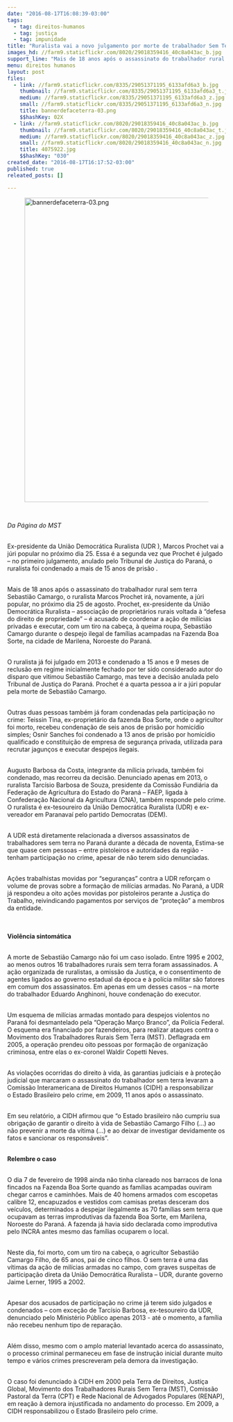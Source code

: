```yaml
---
date: "2016-08-17T16:08:39-03:00"
tags:
  - tag: direitos-humanos
  - tag: justiça
  - tag: impunidade
title: "Ruralista vai a novo julgamento por morte de trabalhador Sem Terra "
images_hd: //farm9.staticflickr.com/8020/29018359416_40c8a043ac_b.jpg
support_line: "Mais de 18 anos após o assassinato do trabalhador rural sem terra Sebastião Camargo, o ruralista Marcos Prochet irá, novamente, a júri popular."
menu: direitos humanos
layout: post
files:
  - link: //farm9.staticflickr.com/8335/29051371195_6133afd6a3_b.jpg
    thumbnail: //farm9.staticflickr.com/8335/29051371195_6133afd6a3_t.jpg
    medium: //farm9.staticflickr.com/8335/29051371195_6133afd6a3_z.jpg
    small: //farm9.staticflickr.com/8335/29051371195_6133afd6a3_n.jpg
    title: bannerdefaceterra-03.png
    $$hashKey: 02X
  - link: //farm9.staticflickr.com/8020/29018359416_40c8a043ac_b.jpg
    thumbnail: //farm9.staticflickr.com/8020/29018359416_40c8a043ac_t.jpg
    medium: //farm9.staticflickr.com/8020/29018359416_40c8a043ac_z.jpg
    small: //farm9.staticflickr.com/8020/29018359416_40c8a043ac_n.jpg
    title: 4075922.jpg
    $$hashKey: "030"
created_date: "2016-08-17T16:17:52-03:00"
published: true
releated_posts: []

---
```

<figure class="image"><img alt="bannerdefaceterra-03.png" height="700" src="//farm9.staticflickr.com/8335/29051371195_6133afd6a3_b.jpg" width="700" />
<figcaption></figcaption>
</figure>

<p>&nbsp;</p>

<p><em>Da P&aacute;gina do MST&nbsp;</em></p>

<p><br />
Ex-presidente da Uni&atilde;o Democr&aacute;tica Ruralista (UDR ), Marcos Prochet vai a j&uacute;ri popular no pr&oacute;ximo dia 25. Essa &eacute; a segunda vez que Prochet &eacute; julgado &ndash; no primeiro julgamento, anulado pelo Tribunal de Justi&ccedil;a do Paran&aacute;, o ruralista foi condenado a mais de 15 anos de pris&atilde;o .</p>

<p><br />
Mais de 18 anos ap&oacute;s o assassinato do trabalhador rural sem terra Sebasti&atilde;o Camargo, o ruralista Marcos Prochet ir&aacute;, novamente, a j&uacute;ri popular, no pr&oacute;ximo dia 25 de agosto. Prochet, ex-presidente da Uni&atilde;o Democr&aacute;tica Ruralista &ndash; associa&ccedil;&atilde;o de propriet&aacute;rios rurais voltada &agrave; &ldquo;defesa do direito de propriedade&rdquo; &ndash; &eacute; acusado de coordenar a a&ccedil;&atilde;o de mil&iacute;cias privadas e executar, com um tiro na cabe&ccedil;a, &agrave; queima roupa, Sebasti&atilde;o Camargo durante o despejo ilegal de fam&iacute;lias acampadas na Fazenda Boa Sorte, na cidade de Marilena, Noroeste do Paran&aacute;.&nbsp;</p>

<p><br />
O ruralista j&aacute; foi julgado em 2013 e condenado a 15 anos e 9 meses de reclus&atilde;o em regime inicialmente fechado por ter sido considerado autor do disparo que vitimou Sebasti&atilde;o Camargo, mas teve a decis&atilde;o anulada pelo Tribunal de Justi&ccedil;a do Paran&aacute;. Prochet &eacute; a quarta pessoa a ir a j&uacute;ri popular pela morte de Sebasti&atilde;o Camargo.</p>

<p><br />
Outras duas pessoas tamb&eacute;m j&aacute; foram condenadas pela participa&ccedil;&atilde;o no crime: Teissin Tina, ex-propriet&aacute;rio da fazenda Boa Sorte, onde o agricultor foi morto, recebeu condena&ccedil;&atilde;o de seis anos de pris&atilde;o por homic&iacute;dio simples; Osnir Sanches foi condenado a 13 anos de pris&atilde;o por homic&iacute;dio qualificado e constitui&ccedil;&atilde;o de empresa de seguran&ccedil;a privada, utilizada para recrutar jagun&ccedil;os e executar despejos ilegais.&nbsp;</p>

<p><br />
Augusto Barbosa da Costa, integrante da m&iacute;licia privada, tamb&eacute;m foi condenado, mas recorreu da decis&atilde;o. Denunciado apenas em 2013, o ruralista Tarc&iacute;sio Barbosa de Souza, presidente da Comiss&atilde;o Fundi&aacute;ria da Federa&ccedil;&atilde;o de Agricultura do Estado do Paran&aacute; &ndash; FAEP, ligada &agrave; Confedera&ccedil;&atilde;o Nacional da Agricultura (CNA), tamb&eacute;m responde pelo crime. O ruralista &eacute; ex-tesoureiro da Uni&atilde;o Democr&aacute;tica Ruralista (UDR) e ex-vereador em Paranava&iacute; pelo partido Democratas (DEM).</p>

<p><br />
A UDR est&aacute; diretamente relacionada a diversos assassinatos de trabalhadores sem terra no Paran&aacute; durante a d&eacute;cada de noventa, Estima-se que quase cem pessoas &ndash; entre pistoleiros e autoridades da regi&atilde;o - tenham participa&ccedil;&atilde;o no crime, apesar de n&atilde;o terem sido denunciadas.&nbsp;</p>

<p><br />
A&ccedil;&otilde;es trabalhistas movidas por &ldquo;seguran&ccedil;as&rdquo; contra a UDR refor&ccedil;am o volume de provas sobre a forma&ccedil;&atilde;o de mil&iacute;cias armadas. No Paran&aacute;, a UDR j&aacute; respondeu a oito a&ccedil;&otilde;es movidas por pistoleiros perante a Justi&ccedil;a do Trabalho, reivindicando pagamentos por servi&ccedil;os de &ldquo;prote&ccedil;&atilde;o&rdquo; a membros da entidade.<br />
&nbsp;</p>

<p><br />
<strong>Viol&ecirc;ncia sintom&aacute;tica</strong></p>

<p><br />
A morte de Sebasti&atilde;o Camargo n&atilde;o foi um caso isolado. Entre 1995 e 2002, ao menos outros 16 trabalhadores rurais sem terra foram assassinados. A a&ccedil;&atilde;o organizada de ruralistas, a omiss&atilde;o da Justi&ccedil;a, e o consentimento de agentes ligados ao governo estadual da &eacute;poca e &agrave; pol&iacute;cia militar s&atilde;o fatores em comum dos assassinatos. Em apenas em um desses casos &ndash; na morte do trabalhador Eduardo Anghinoni, houve condena&ccedil;&atilde;o do executor.</p>

<p><br />
Um esquema de mil&iacute;cias armadas montado para despejos violentos no Paran&aacute; foi desmantelado pela &ldquo;Opera&ccedil;&atilde;o Mar&ccedil;o Branco&rdquo;, da Pol&iacute;cia Federal. O esquema era financiado por fazendeiros, para realizar ataques contra o Movimento dos Trabalhadores Rurais Sem Terra (MST). Deflagrada em 2005, a opera&ccedil;&atilde;o prendeu oito pessoas por forma&ccedil;&atilde;o de organiza&ccedil;&atilde;o criminosa, entre elas o ex-coronel Waldir Copetti Neves.&nbsp;</p>

<p><br />
As viola&ccedil;&otilde;es ocorridas do direito &agrave; vida, &agrave;s garantias judiciais e &agrave; prote&ccedil;&atilde;o judicial que marcaram o assassinato do trabalhador sem terra levaram a Comiss&atilde;o Interamericana de Direitos Humanos (CIDH) a responsabilizar o&nbsp;Estado Brasileiro pelo crime, em 2009, 11 anos ap&oacute;s o assassinato.&nbsp;</p>

<p><br />
Em seu relat&oacute;rio, a CIDH afirmou que &ldquo;o Estado brasileiro n&atilde;o cumpriu sua obriga&ccedil;&atilde;o de garantir o direito &agrave; vida de Sebasti&atilde;o Camargo Filho (&hellip;) ao n&atilde;o prevenir a morte da v&iacute;tima (&hellip;) e ao deixar de investigar devidamente os fatos e sancionar os respons&aacute;veis&rdquo;.</p>

<p><br />
<strong>Relembre o caso</strong></p>

<p><br />
O dia 7 de fevereiro de 1998 ainda n&atilde;o tinha clareado nos barracos de lona fincados na Fazenda Boa Sorte quando as fam&iacute;lias acampadas ouviram chegar carros e caminh&otilde;es. Mais de 40 homens armados com escopetas calibre 12, encapuzados e vestidos com camisas pretas desceram dos ve&iacute;culos, determinados a despejar ilegalmente as 70 fam&iacute;lias sem terra que ocupavam as terras improdutivas da fazenda Boa Sorte, em Marilena, Noroeste do Paran&aacute;. A fazenda j&aacute; havia sido declarada como improdutiva pelo INCRA antes mesmo das fam&iacute;lias ocuparem o local.</p>

<p><br />
Neste dia, foi morto, com um tiro na cabe&ccedil;a, o agricultor Sebasti&atilde;o Camargo Filho, de 65 anos, pai de cinco filhos. O sem terra &eacute; uma das v&iacute;timas da a&ccedil;&atilde;o de mil&iacute;cias armadas no campo, com graves suspeitas de participa&ccedil;&atilde;o direta da Uni&atilde;o Democr&aacute;tica Ruralista &ndash; UDR, durante governo Jaime Lerner, 1995 a 2002.&nbsp;</p>

<p><br />
Apesar dos acusados de participa&ccedil;&atilde;o no crime j&aacute; terem sido julgados e condenados &ndash; com exce&ccedil;&atilde;o de Tarc&iacute;sio Barbosa, ex-tesoureiro da UDR, denunciado pelo Minist&eacute;rio P&uacute;blico apenas 2013 - at&eacute; o momento, a fam&iacute;lia n&atilde;o recebeu nenhum tipo de repara&ccedil;&atilde;o.</p>

<p><br />
Al&eacute;m disso, mesmo com o amplo material levantado acerca do assassinato, o processo criminal permaneceu em fase de instru&ccedil;&atilde;o inicial durante muito tempo e v&aacute;rios crimes prescreveram pela demora da investiga&ccedil;&atilde;o.&nbsp;</p>

<p><br />
O caso foi denunciado &agrave; CIDH em 2000 pela Terra de Direitos, Justi&ccedil;a Global, Movimento dos Trabalhadores Rurais Sem Terra (MST), Comiss&atilde;o Pastoral da Terra (CPT) e Rede Nacional de Advogados Populares (RENAP), em rea&ccedil;&atilde;o &agrave; demora injustificada no andamento do processo. Em 2009, a CIDH responsabilizou o Estado Brasileiro pelo crime.</p>

<p>&nbsp;</p>
